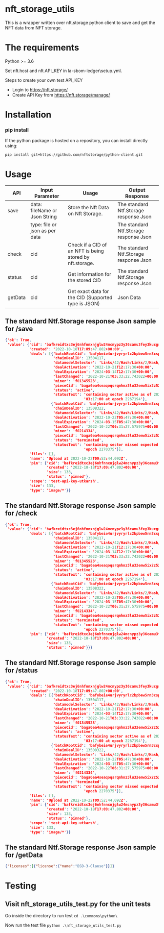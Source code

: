 # nft_storage_utils

This is a wrapper written over nft.storage python client to save and get the NFT data from NFT storage.


# The requirements

Python >= 3.6

Set nft.host and nft.API_KEY in la-sbom-ledger\setup.yml.

Steps to create your own test API_KEY
-   Login to https://nft.storage/
-   Create API Key from https://nft.storage/manage/


# Installation
### pip install

If the python package is hosted on a repository, you can install directly using:

```sh
pip install git+https://github.com/nftstorage/python-client.git
```

# Usage

| API    | Input Parameter                   |Usage                                    | Output Response                       |
| ------ | --------------------------------- | --------------------------------------- | ------------------------------------- |
| save   | data: fileName or Json String     |Store the Nft Data on Nft Storage.  |The standard Ntf.Storage response Json |
|        | type: file or json as per data    |                                         |The standard Ntf.Storage response Json |
| check  | cid                               |Check if a CID of an NFT is being stored by nft.storage.  |The standard Ntf.Storage response Json |
| status | cid                               | Get information for the stored CID  |The standard Ntf.Storage response Json |
| getData| cid                               | Get exact data for the CID (Supported type is JSON)  |Json Data |


## The standard Ntf.Storage response Json sample for /save

```json
{'ok': True,
 'value': {'cid': 'bafkreidtxc3ej6nhfnnxnjglw24mcnypz3y36camu3fey3kucgrkoelg7a',
           'created': '2022-10-18T17:09:47.802+00:00',
           'deals': [{'batchRootCid': 'bafybeie4urjvyryrlc2bpbew5rn3cspwum66i65hjyubnbnk3wkpn3zfgu',
                      'chainDealID': 13504117,
                      'datamodelSelector': 'Links/42/Hash/Links/2/Hash/Links/0/Hash',
                      'dealActivation': '2022-10-21T12:17:30+00:00',
                      'dealExpiration': '2024-03-14T12:17:30+00:00',
                      'lastChanged': '2022-10-21T03:33:22.743022+00:00',
                      'miner': 'f01345523',
                      'pieceCid': 'baga6ea4seaqoqsrqmhnz3lu32emw5ix2z52crmetitgfhib6vcctjmvcnkgsydi',
                      'status': 'active',
                      'statusText': 'containing sector active as of 2022-10-21 '
                                    '03:17:00 at epoch 2267194'},
                     {'batchRootCid': 'bafybeie4urjvyryrlc2bpbew5rn3cspwum66i65hjyubnbnk3wkpn3zfgu',
                      'chainDealID': 13508322,
                      'datamodelSelector': 'Links/42/Hash/Links/2/Hash/Links/0/Hash',
                      'dealActivation': '2022-10-22T05:47:30+00:00',
                      'dealExpiration': '2024-03-15T05:47:30+00:00',
                      'lastChanged': '2022-10-22T06:31:27.575975+00:00',
                      'miner': 'f0214334',
                      'pieceCid': 'baga6ea4seaqoqsrqmhnz3lu32emw5ix2z52crmetitgfhib6vcctjmvcnkgsydi',
                      'status': 'terminated',
                      'statusText': 'containing sector missed expected sealing '
                                    'epoch 2270375'}],
           'files': [],
           'name': 'Upload at 2022-10-22T09:52:44.092Z',
           'pin': {'cid': 'bafkreidtxc3ej6nhfnnxnjglw24mcnypz3y36camu3fey3kucgrkoelg7a',
                   'created': '2022-10-18T17:09:47.802+00:00',
                   'size': 133,
                   'status': 'pinned'},
           'scope': 'test-api-key-utkarsh',
           'size': 133,
           'type': 'image/*'}}
```

## The standard Ntf.Storage response Json sample for /check

```json
{'ok': True,
 'value': {'cid': 'bafkreidtxc3ej6nhfnnxnjglw24mcnypz3y36camu3fey3kucgrkoelg7a',
           'deals': [{'batchRootCid': 'bafybeie4urjvyryrlc2bpbew5rn3cspwum66i65hjyubnbnk3wkpn3zfgu',
                      'chainDealID': 13504117,
                      'datamodelSelector': 'Links/42/Hash/Links/2/Hash/Links/0/Hash',
                      'dealActivation': '2022-10-21T12:17:30+00:00',
                      'dealExpiration': '2024-03-14T12:17:30+00:00',
                      'lastChanged': '2022-10-21T03:33:22.743022+00:00',
                      'miner': 'f01345523',
                      'pieceCid': 'baga6ea4seaqoqsrqmhnz3lu32emw5ix2z52crmetitgfhib6vcctjmvcnkgsydi',
                      'status': 'active',
                      'statusText': 'containing sector active as of 2022-10-21 '
                                    '03:17:00 at epoch 2267194'},
                     {'batchRootCid': 'bafybeie4urjvyryrlc2bpbew5rn3cspwum66i65hjyubnbnk3wkpn3zfgu',
                      'chainDealID': 13508322,
                      'datamodelSelector': 'Links/42/Hash/Links/2/Hash/Links/0/Hash',
                      'dealActivation': '2022-10-22T05:47:30+00:00',
                      'dealExpiration': '2024-03-15T05:47:30+00:00',
                      'lastChanged': '2022-10-22T06:31:27.575975+00:00',
                      'miner': 'f0214334',
                      'pieceCid': 'baga6ea4seaqoqsrqmhnz3lu32emw5ix2z52crmetitgfhib6vcctjmvcnkgsydi',
                      'status': 'terminated',
                      'statusText': 'containing sector missed expected sealing '
                                    'epoch 2270375'}],
           'pin': {'cid': 'bafkreidtxc3ej6nhfnnxnjglw24mcnypz3y36camu3fey3kucgrkoelg7a',
                   'created': '2022-10-18T17:09:47.802+00:00',
                   'size': 133,
                   'status': 'pinned'}}}
```
## The standard Ntf.Storage response Json sample for /status
```json
{'ok': True,
 'value': {'cid': 'bafkreidtxc3ej6nhfnnxnjglw24mcnypz3y36camu3fey3kucgrkoelg7a',
           'created': '2022-10-18T17:09:47.802+00:00',
           'deals': [{'batchRootCid': 'bafybeie4urjvyryrlc2bpbew5rn3cspwum66i65hjyubnbnk3wkpn3zfgu',
                      'chainDealID': 13504117,
                      'datamodelSelector': 'Links/42/Hash/Links/2/Hash/Links/0/Hash',
                      'dealActivation': '2022-10-21T12:17:30+00:00',
                      'dealExpiration': '2024-03-14T12:17:30+00:00',
                      'lastChanged': '2022-10-21T03:33:22.743022+00:00',
                      'miner': 'f01345523',
                      'pieceCid': 'baga6ea4seaqoqsrqmhnz3lu32emw5ix2z52crmetitgfhib6vcctjmvcnkgsydi',
                      'status': 'active',
                      'statusText': 'containing sector active as of 2022-10-21 '
                                    '03:17:00 at epoch 2267194'},
                     {'batchRootCid': 'bafybeie4urjvyryrlc2bpbew5rn3cspwum66i65hjyubnbnk3wkpn3zfgu',
                      'chainDealID': 13508322,
                      'datamodelSelector': 'Links/42/Hash/Links/2/Hash/Links/0/Hash',
                      'dealActivation': '2022-10-22T05:47:30+00:00',
                      'dealExpiration': '2024-03-15T05:47:30+00:00',
                      'lastChanged': '2022-10-22T06:31:27.575975+00:00',
                      'miner': 'f0214334',
                      'pieceCid': 'baga6ea4seaqoqsrqmhnz3lu32emw5ix2z52crmetitgfhib6vcctjmvcnkgsydi',
                      'status': 'terminated',
                      'statusText': 'containing sector missed expected sealing '
                                    'epoch 2270375'}],
           'files': [],
           'name': 'Upload at 2022-10-22T09:52:44.092Z',
           'pin': {'cid': 'bafkreidtxc3ej6nhfnnxnjglw24mcnypz3y36camu3fey3kucgrkoelg7a',
                   'created': '2022-10-18T17:09:47.802+00:00',
                   'size': 133,
                   'status': 'pinned'},
           'scope': 'test-api-key-utkarsh',
           'size': 133,
           'type': 'image/*'}}
```

## The standard Ntf.Storage response Json sample for /getData
```json
{"licenses":[{"license":{"name":"BSD-3-Clause"}}]}
```
# Testing

## Visit nft_storage_utils_test.py for the unit tests

Go inside the directory to run test 
`cd .\commons\python\`

Now run the test file
`python .\nft_storage_utils_test.py`